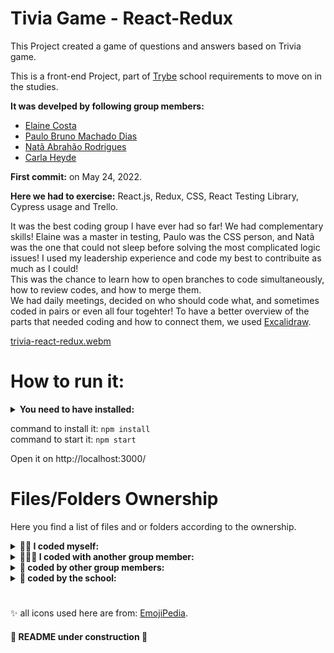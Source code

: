 # Tivia Game - React-Redux 

This Project created a game of questions and answers based on Trivia game.

This is a front-end Project, part of [Trybe](https://www.betrybe.com/) school requirements to move on in the studies.

<strong> It was develped by following group members:</strong>  
- [Elaine Costa](https://github.com/ElaineCostadev)
- [Paulo Bruno Machado Dias](https://github.com/devpbdias)
- [Natã Abrahão Rodrigues](https://github.com/naaharo)
- [Carla Heyde](https://github.com/cjheyde)

<strong>First commit:</strong> on May 24, 2022.

<strong>Here we had to exercise:</strong> React.js, Redux, CSS, React Testing Library, Cypress usage and Trello.

It was the best coding group I have ever had so far! We had complementary skills! Elaine was a master in testing, Paulo was the CSS person, and Natã was the one that could not sleep before solving the most complicated logic issues! I used my leadership experience and code my best to contribuite as much as I could! </br>
This was the chance to learn how to open branches to code simultaneously, how to review codes, and how to merge them. </br>
We had daily meetings, decided on who should code what, and sometimes coded in pairs or even all four togehter!
To have a better overview of the parts that needed coding and how to connect them, we used [Excalidraw](https://excalidraw.com/).


[trivia-react-redux.webm](https://user-images.githubusercontent.com/94486876/197364262-521dd20e-cb52-41ba-b156-090330ffe396.webm)


# How to run it:

<details>
 <summary><strong> You need to have installed:</strong></summary><br />
 - Unix based Operational System <br />
 - node version >= 16.14.0 LTS <br />
</details>
 

command to install it: `npm install` <br />
command to start it: `npm start`

Open it on http://localhost:3000/ <br />

# Files/Folders Ownership

Here you find a list of files and or folders according to the ownership.

<details>
 <summary><strong>🙋‍♀️ I coded myself:</strong></summary><br />
   
  ```markdown  

  README.md
  ```
 
 </details>


<details>
 <summary><strong>🧑‍🤝‍🧑 I coded with another group member:</strong></summary><br />
 
 ```markdown   

 ```
 
 </details>


<details>
 <summary><strong>🧛 coded by other group members:</strong></summary><br />
   
 ```markdown  

 ```
 
 </details>

<details>
 <summary><strong>🏫 coded by the school:</strong></summary><br />
   
  ```markdown  
   all others not mentioned before.
  ```
 
 </details>
 
 #

✨ all icons used here are from:  [EmojiPedia](https://emojipedia.org/). 

#### 🚧 README under construction 🚧

